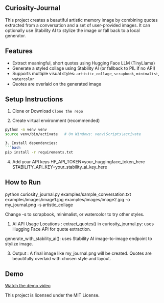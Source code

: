  ## Curiosity-Journal

This project creates a beautiful artistic memory image by combining quotes extracted from a conversation and a set of user-provided images. It can optionally use Stability AI to stylize the image or fall back to a local generator.

## Features

- Extract meaningful, short quotes using Hugging Face LLM (TinyLlama)
- Generate a styled collage using Stability AI (or fallback to PIL if no API)
- Supports multiple visual styles: `artistic_collage`, `scrapbook`, `minimalist`, `watercolor`
- Quotes are overlaid on the generated image

## Setup Instructions



1.  Clone or Download
```Clone the repo```

2. Create virtual environment (recommended)
```bash
python -m venv venv
source venv/bin/activate   # On Windows: venv\Scripts\activate

3. Install dependencies:
```bash
pip install -r requirements.txt
```

4. Add your API keys
HF_API_TOKEN=your_huggingface_token_here
STABILITY_API_KEY=your_stability_ai_key_here

## How to Run
python curiosity_journal.py examples/sample_conversation.txt examples/images/image1.jpg examples/images/image2.jpg -o my_journal.png -s artistic_collage

Change -s to scrapbook, minimalist, or watercolor to try other styles.




1. AI API Usage Locations : 
extract_quotes() in curiosity_journal.py: uses Hugging Face API for quote extraction.

generate_with_stability_ai(): uses Stability AI image-to-image endpoint to stylize image.

3. Output :
A final image like my_journal.png will be created.
Quotes are beautifully overlaid with chosen style and layout.

## Demo
[Watch the demo video](https://www.loom.com/share/5e6ec00639744eeca239024541224145?sid=c06d86f9-f115-4180-a4f2-2a63a7e25c34)


This project is licensed under the MIT License.
